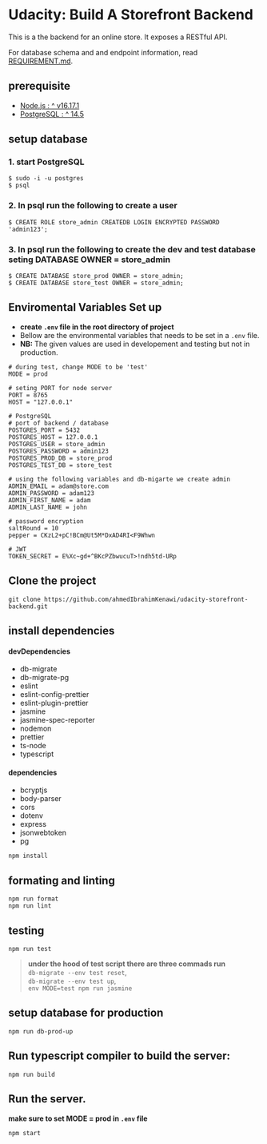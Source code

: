 # Udacity: Build A Storefront Backend

This is a the backend for an online store. It exposes a RESTful API.

For database schema and and endpoint information, read [REQUIREMENT.md](REQUIREMENTS.md).

## prerequisite

- [Node.js : ^ v16.17.1](https://nodejs.org/en/download/)
- [PostgreSQL : ^ 14.5](https://www.postgresql.org/download/)

## setup database

### 1. start PostgreSQL

```shell
$ sudo -i -u postgres
$ psql
```

### 2. In psql run the following to create a user

```shell
$ CREATE ROLE store_admin CREATEDB LOGIN ENCRYPTED PASSWORD 'admin123';
```

### 3. In psql run the following to create the dev and test database seting DATABASE OWNER = store_admin

```shell
$ CREATE DATABASE store_prod OWNER = store_admin;
$ CREATE DATABASE store_test OWNER = store_admin;
```

## Enviromental Variables Set up

- **create `.env` file in the root directory of project**
- Bellow are the environmental variables that needs to be set in a `.env` file.
- **NB:** The given values are used in developement and testing but not in production.

```shell
# during test, change MODE to be 'test'
MODE = prod

# seting PORT for node server
PORT = 8765
HOST = "127.0.0.1"

# PostgreSQL
# port of backend / database
POSTGRES_PORT = 5432
POSTGRES_HOST = 127.0.0.1
POSTGRES_USER = store_admin
POSTGRES_PASSWORD = admin123
POSTGRES_PROD_DB = store_prod
POSTGRES_TEST_DB = store_test

# using the following variables and db-migarte we create admin
ADMIN_EMAIL = adam@store.com
ADMIN_PASSWORD = adam123
ADMIN_FIRST_NAME = adam
ADMIN_LAST_NAME = john

# password encryption
saltRound = 10
pepper = CKzL2+pC!BCm@Ut5M*DxAD4RI<F9Whwn

# JWT
TOKEN_SECRET = E%Xc~gd+^BKcPZbwucuT>!ndh5td-URp
```

## Clone the project

```shell
git clone https://github.com/ahmedIbrahimKenawi/udacity-storefront-backend.git
```

## install dependencies

#### devDependencies

- db-migrate
- db-migrate-pg
- eslint
- eslint-config-prettier
- eslint-plugin-prettier
- jasmine
- jasmine-spec-reporter
- nodemon
- prettier
- ts-node
- typescript

#### dependencies

- bcryptjs
- body-parser
- cors
- dotenv
- express
- jsonwebtoken
- pg

```shell
npm install
```

## formating and linting

```shell
npm run format
npm run lint
```

## testing

```shell
npm run test
```

> **under the hood of test script there are three commads run**\
> `db-migrate --env test reset`,\
> `db-migrate --env test up`, \
> `env MODE=test npm run jasmine`

## setup database for production

```shell
npm run db-prod-up
```

## Run typescript compiler to build the server:

```shell
npm run build
```

## Run the server.

**make sure to set MODE = prod in `.env` file**

```shell
npm start
```
